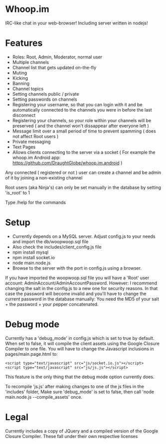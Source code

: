 Whoop.im
========

IRC-like chat in your web-browser! Including server written in nodejs!

Features
========
- Roles: Root, Admin, Moderator, normal user
- Multiple channels
- Channel list that gets updated on-the-fly
- Muting
- Kicking
- Banning
- Channel topics
- Setting channels public / private
- Setting passwords on channels
- Registering your username, so that you can login with it and be automatically connected to the channels you were in before the last disconnect
- Registering your channels, so your role within your channels will be preserved ( and the channel won't dissappear after everyone left )
- Message limit over a small period of time to prevent spamming ( does not affect Root users )
- Private messaging
- Text Pages
- Allows clients connecting to the server via a socket ( For example the whoop.im Android app: https://github.com/DraughtGlobe/whoop.im.android )

Any connected ( registered or not ) user can create a channel and be admin of it by joining a non-existing channel

Root users (aka Ninja's) can only be set manually in the database by setting 'is_root' to 1 

Type /help for the commands


Setup
========

- Currently depends on a MySQL server. Adjust config.js to your needs and import the db/woopwoop.sql file
- Also check the includes/client_config.js file
- npm install mysql
- npm install socket.io
- node main.node.js
- Browse to the server with the port in config.js using a browser.

If you have imported the woopwoop.sql file you will have a 'Root' user account: AdminAccount/AdminAccountPassword. However: I recommend changing the salt in the config.js to a new one for security reasons. In that case the password will become invalid and you'll have to change the current password in the database manually: You need the MD5 of your salt + the password + your pepper concatenated.

Debug mode
=======
Currently has a 'debug_mode' in config.js which is set to true by default. When set to false, it will compile the client assets using the Google Closure Compiler to one file. You will have to change the Javascript inclusions in pages/main.page.html to:

    <script type="text/javascript" src="js/socket.io.js"></script>
    <script type="text/javascript" src="js/js.js"></script>

This feature is the only thing that the debug mode option currently does.

To recompile 'js.js' after making changes to one of the js files in the 'includes' folder, Make sure 'debug_mode' is set to false, then call 'node main.node.js --compile_assets' once.

Legal
======
Currently includes a copy of JQuery and a compiled version of the Google Closure Compiler. These fall under their own respective licenses
